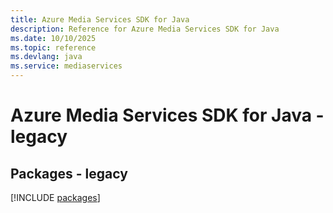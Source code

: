 ```yaml
---
title: Azure Media Services SDK for Java
description: Reference for Azure Media Services SDK for Java
ms.date: 10/10/2025
ms.topic: reference
ms.devlang: java
ms.service: mediaservices
---
```

# Azure Media Services SDK for Java - legacy
## Packages - legacy
[!INCLUDE [packages](media-services-index.md)]